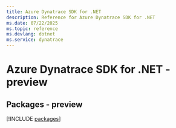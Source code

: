 ```yaml
---
title: Azure Dynatrace SDK for .NET
description: Reference for Azure Dynatrace SDK for .NET
ms.date: 07/22/2025
ms.topic: reference
ms.devlang: dotnet
ms.service: dynatrace
---
```

# Azure Dynatrace SDK for .NET - preview
## Packages - preview
[!INCLUDE [packages](dynatrace-index.md)]